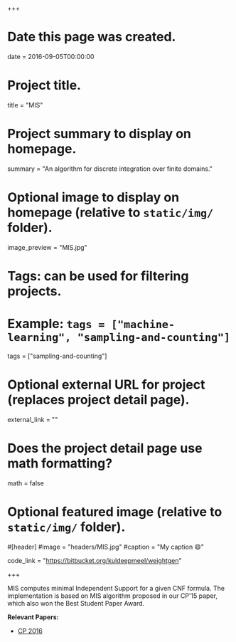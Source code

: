 +++
# Date this page was created.
date = 2016-09-05T00:00:00

# Project title.
title = "MIS"

# Project summary to display on homepage.
summary = "An algorithm for discrete integration over finite domains."

# Optional image to display on homepage (relative to `static/img/` folder).
image_preview = "MIS.jpg"

# Tags: can be used for filtering projects.
# Example: `tags = ["machine-learning", "sampling-and-counting"]`
tags = ["sampling-and-counting"]

# Optional external URL for project (replaces project detail page).
external_link = ""

# Does the project detail page use math formatting?
math = false

# Optional featured image (relative to `static/img/` folder).
#[header]
#image = "headers/MIS.jpg"
#caption = "My caption :smile:"

code_link = "https://bitbucket.org/kuldeepmeel/weightgen"

+++

MIS computes minimal Independent Support for a given CNF formula. The implementation is based on MIS algorithm proposed in our CP'15 paper, which also won the Best Student Paper Award.

**Relevant Papers:**

* [CP 2016](https://www.cs.rice.edu/~vardi/papers/cp15.pdf "CP 2016")
